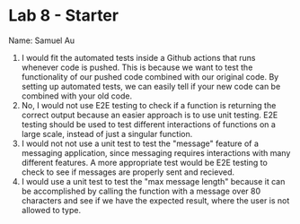 # Lab 8 - Starter
Name: Samuel Au
1. I would fit the automated tests inside a Github actions that runs whenever code is pushed. This is because we want to test the functionality of our pushed code combined with our original code. By setting up automated tests, we can easily tell if your new code can be combined with your old code.
2. No, I would not use E2E testing to check if a function is returning the correct output because an easier approach is to use unit testing. E2E testing should be used to test different interactions of functions on a large scale, instead of just a singular function. 
3. I would not not use a unit test to test the "message" feature of a messaging application, since messaging requires interactions with many different features. A more appropriate test would be E2E testing to check to see if messages are properly sent and recieved.
4. I would use a unit test to test the "max message length" because it can be accomplished by calling the function with a message over 80 characters and see if we have the expected result, where the user is not allowed to type.